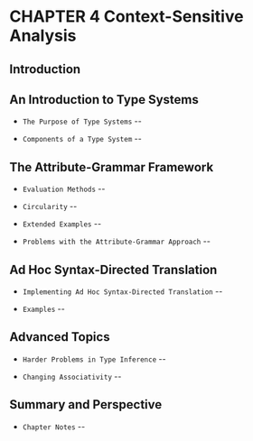 # CHAPTER 4 Context-Sensitive Analysis

## Introduction

## An Introduction to Type Systems

- `The Purpose of Type Systems` --

- `Components of a Type System` --

## The Attribute-Grammar Framework

- `Evaluation Methods` --

- `Circularity` --

- `Extended Examples` --

- `Problems with the Attribute-Grammar Approach` --

## Ad Hoc Syntax-Directed Translation

- `Implementing Ad Hoc Syntax-Directed Translation` --

- `Examples` --

## Advanced Topics

- `Harder Problems in Type Inference` --

- `Changing Associativity` --

## Summary and Perspective

- `Chapter Notes` --

